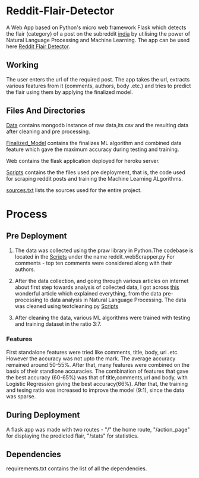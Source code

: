 # Reddit-Flair-Detector
A Web App based on Python's micro web framework Flask which detects the flair (category) of a post on the subreddit [india](https://www.reddit.com/r/india/) by
utilising the power of Natural Language Processing and Machine Learning.
The app can be used here [Reddit Flair Detector](https://flask-reddit-flair.herokuapp.com/).

## Working
The user enters the url of the required post. The app takes the url, extracts various features from it (comments, authors, body .etc.)
and tries to predict the flair using them by applying the finalized model.

## Files And Directories
[Data](https://github.com/chandan21gupta/Reddit-Flair-Detector/tree/master/Data) contains mongodb instance of raw data,its csv and the resulting data after cleaning and pre processing.

[Finalized_Model](https://github.com/chandan21gupta/Reddit-Flair-Detector/tree/master/Finalised_model) contains the finalizes ML algorithm and combined data feature which gave the maximum accuracy during testing and training.

Web contains the flask application deployed for heroku server.

[Scripts](https://github.com/chandan21gupta/Reddit-Flair-Detector/tree/master/scripts) contains the the files used pre deployment, that is, the code used for scraping reddit posts and training the Machine Learning ALgorithms.

[sources.txt](https://github.com/chandan21gupta/Reddit-Flair-Detector/blob/master/sources.txt) lists the sources used for the entire project.

# Process

## Pre Deployment

1. The data was collected using the praw library in Python.The codebase is located in the [Scripts](https://github.com/chandan21gupta/Reddit-Flair-Detector/tree/master/scripts) under the name reddit_webScrapper.py
For comments - top ten comments were considered along with their authors.

2. After the data collection, and going through various articles on internet about first step towards analysis of collected data, I got across [this](https://towardsdatascience.com/multi-class-text-classification-model-comparison-and-selection-5eb066197568) wonderful article which explained everything, from the data pre-processing to data analysis in Natural Language Processing. The data was cleaned using textcleaning.py [Scripts](https://github.com/chandan21gupta/Reddit-Flair-Detector/tree/master/scripts) 

3. After cleaning the data, various ML algorithms were trained with testing and training dataset in the ratio 3:7.

### Features
First standalone features were tried like comments, title, body, url .etc. However the accuracy was not upto the mark.
The average accuracy remained around 50-55%.
After that, many features were combined on the basis of their standlone accuracies. The combination of features that gave the best accuracy (60-65%) was that of title,comments,url and body, with Logistic Regression giving the best accuracy(66%).
After that, the training and tesing ratio was increased to improve the model (9:1), since the data was sparse.

## During Deployment

A flask app was made with two routes - "/" the home route, "/action_page" for displaying the predicted flair, "/stats" for statistics.

## Dependencies
requirements.txt contains the list of all the dependencies.


